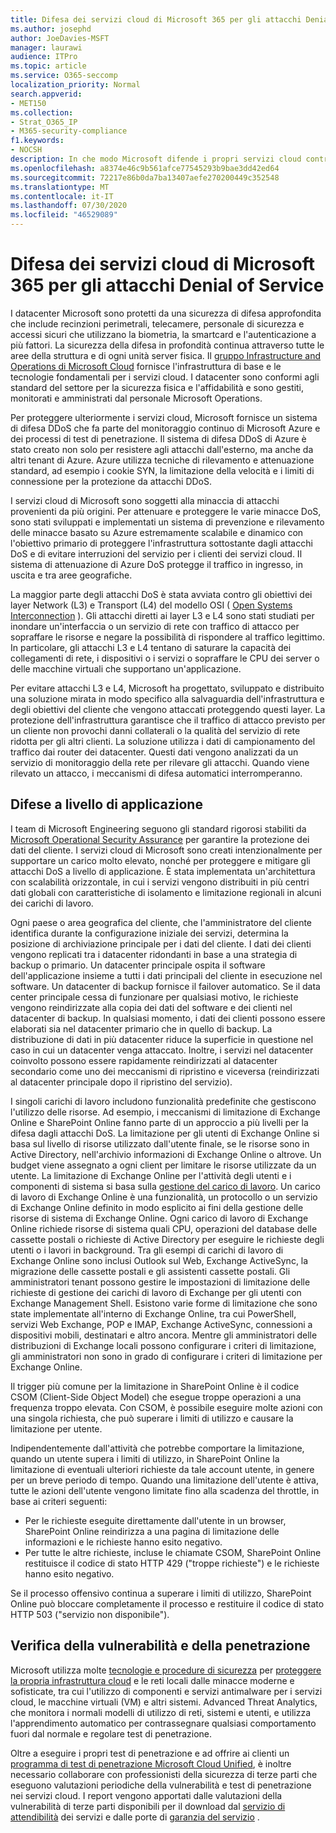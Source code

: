 ```yaml
---
title: Difesa dei servizi cloud di Microsoft 365 per gli attacchi Denial of Service
ms.author: josephd
author: JoeDavies-MSFT
manager: laurawi
audience: ITPro
ms.topic: article
ms.service: O365-seccomp
localization_priority: Normal
search.appverid:
- MET150
ms.collection:
- Strat_O365_IP
- M365-security-compliance
f1.keywords:
- NOCSH
description: In che modo Microsoft difende i propri servizi cloud contro gli attacchi DoS (Denial of Service).
ms.openlocfilehash: a8374e46c9b561afce77545293b9bae3dd42ed64
ms.sourcegitcommit: 72217e86b0da7ba13407aefe270200449c352548
ms.translationtype: MT
ms.contentlocale: it-IT
ms.lasthandoff: 07/30/2020
ms.locfileid: "46529089"
---
```

# <a name="defending-microsoft-365-cloud-services-against-denial-of-service-attacks"></a>Difesa dei servizi cloud di Microsoft 365 per gli attacchi Denial of Service

I datacenter Microsoft sono protetti da una sicurezza di difesa approfondita che include recinzioni perimetrali, telecamere, personale di sicurezza e accessi sicuri che utilizzano la biometria, la smartcard e l'autenticazione a più fattori. La sicurezza della difesa in profondità continua attraverso tutte le aree della struttura e di ogni unità server fisica. Il [gruppo Infrastructure and Operations di Microsoft Cloud](https://www.microsoft.com/cloud-platform/global-datacenters) fornisce l'infrastruttura di base e le tecnologie fondamentali per i servizi cloud. I datacenter sono conformi agli standard del settore per la sicurezza fisica e l'affidabilità e sono gestiti, monitorati e amministrati dal personale Microsoft Operations.

Per proteggere ulteriormente i servizi cloud, Microsoft fornisce un sistema di difesa DDoS che fa parte del monitoraggio continuo di Microsoft Azure e dei processi di test di penetrazione. Il sistema di difesa DDoS di Azure è stato creato non solo per resistere agli attacchi dall'esterno, ma anche da altri tenant di Azure. Azure utilizza tecniche di rilevamento e attenuazione standard, ad esempio i cookie SYN, la limitazione della velocità e i limiti di connessione per la protezione da attacchi DDoS.

I servizi cloud di Microsoft sono soggetti alla minaccia di attacchi provenienti da più origini. Per attenuare e proteggere le varie minacce DoS, sono stati sviluppati e implementati un sistema di prevenzione e rilevamento delle minacce basato su Azure estremamente scalabile e dinamico con l'obiettivo primario di proteggere l'infrastruttura sottostante dagli attacchi DoS e di evitare interruzioni del servizio per i clienti dei servizi cloud. Il sistema di attenuazione di Azure DoS protegge il traffico in ingresso, in uscita e tra aree geografiche.

La maggior parte degli attacchi DoS è stata avviata contro gli obiettivi dei layer Network (L3) e Transport (L4) del modello OSI ( [Open Systems Interconnection](https://docs.microsoft.com/windows-hardware/drivers/network/windows-network-architecture-and-the-osi-model) ). Gli attacchi diretti ai layer L3 e L4 sono stati studiati per inondare un'interfaccia o un servizio di rete con traffico di attacco per sopraffare le risorse e negare la possibilità di rispondere al traffico legittimo. In particolare, gli attacchi L3 e L4 tentano di saturare la capacità dei collegamenti di rete, i dispositivi o i servizi o sopraffare le CPU dei server o delle macchine virtuali che supportano un'applicazione.

Per evitare attacchi L3 e L4, Microsoft ha progettato, sviluppato e distribuito una soluzione mirata in modo specifico alla salvaguardia dell'infrastruttura e degli obiettivi del cliente che vengono attaccati proteggendo questi layer. La protezione dell'infrastruttura garantisce che il traffico di attacco previsto per un cliente non provochi danni collaterali o la qualità del servizio di rete ridotta per gli altri clienti. La soluzione utilizza i dati di campionamento del traffico dai router dei datacenter. Questi dati vengono analizzati da un servizio di monitoraggio della rete per rilevare gli attacchi. Quando viene rilevato un attacco, i meccanismi di difesa automatici interromperanno.

## <a name="application-level-defenses"></a>Difese a livello di applicazione
I team di Microsoft Engineering seguono gli standard rigorosi stabiliti da [Microsoft Operational Security Assurance](https://www.microsoft.com/SDL/OperationalSecurityAssurance) per garantire la protezione dei dati del cliente. I servizi cloud di Microsoft sono creati intenzionalmente per supportare un carico molto elevato, nonché per proteggere e mitigare gli attacchi DoS a livello di applicazione. È stata implementata un'architettura con scalabilità orizzontale, in cui i servizi vengono distribuiti in più centri dati globali con caratteristiche di isolamento e limitazione regionali in alcuni dei carichi di lavoro.

Ogni paese o area geografica del cliente, che l'amministratore del cliente identifica durante la configurazione iniziale dei servizi, determina la posizione di archiviazione principale per i dati del cliente. I dati dei clienti vengono replicati tra i datacenter ridondanti in base a una strategia di backup o primario. Un datacenter principale ospita il software dell'applicazione insieme a tutti i dati principali del cliente in esecuzione nel software. Un datacenter di backup fornisce il failover automatico. Se il data center principale cessa di funzionare per qualsiasi motivo, le richieste vengono reindirizzate alla copia dei dati del software e dei clienti nel datacenter di backup. In qualsiasi momento, i dati dei clienti possono essere elaborati sia nel datacenter primario che in quello di backup. La distribuzione di dati in più datacenter riduce la superficie in questione nel caso in cui un datacenter venga attaccato. Inoltre, i servizi nel datacenter coinvolto possono essere rapidamente reindirizzati al datacenter secondario come uno dei meccanismi di ripristino e viceversa (reindirizzati al datacenter principale dopo il ripristino del servizio).

I singoli carichi di lavoro includono funzionalità predefinite che gestiscono l'utilizzo delle risorse. Ad esempio, i meccanismi di limitazione di Exchange Online e SharePoint Online fanno parte di un approccio a più livelli per la difesa dagli attacchi DoS. La limitazione per gli utenti di Exchange Online si basa sul livello di risorse utilizzato dall'utente finale, se le risorse sono in Active Directory, nell'archivio informazioni di Exchange Online o altrove. Un budget viene assegnato a ogni client per limitare le risorse utilizzate da un utente. La limitazione di Exchange Online per l'attività degli utenti e i componenti di sistema si basa sulla [gestione del carico di lavoro](https://technet.microsoft.com/library/jj150503(v=exchg.150).aspx). Un carico di lavoro di Exchange Online è una funzionalità, un protocollo o un servizio di Exchange Online definito in modo esplicito ai fini della gestione delle risorse di sistema di Exchange Online. Ogni carico di lavoro di Exchange Online richiede risorse di sistema quali CPU, operazioni del database delle cassette postali o richieste di Active Directory per eseguire le richieste degli utenti o i lavori in background. Tra gli esempi di carichi di lavoro di Exchange Online sono inclusi Outlook sul Web, Exchange ActiveSync, la migrazione delle cassette postali e gli assistenti cassette postali. Gli amministratori tenant possono gestire le impostazioni di limitazione delle richieste di gestione dei carichi di lavoro di Exchange per gli utenti con Exchange Management Shell. Esistono varie forme di limitazione che sono state implementate all'interno di Exchange Online, tra cui PowerShell, servizi Web Exchange, POP e IMAP, Exchange ActiveSync, connessioni a dispositivi mobili, destinatari e altro ancora. Mentre gli amministratori delle distribuzioni di Exchange locali possono configurare i criteri di limitazione, gli amministratori non sono in grado di configurare i criteri di limitazione per Exchange Online.

Il trigger più comune per la limitazione in SharePoint Online è il codice CSOM (Client-Side Object Model) che esegue troppe operazioni a una frequenza troppo elevata. Con CSOM, è possibile eseguire molte azioni con una singola richiesta, che può superare i limiti di utilizzo e causare la limitazione per utente.

Indipendentemente dall'attività che potrebbe comportare la limitazione, quando un utente supera i limiti di utilizzo, in SharePoint Online la limitazione di eventuali ulteriori richieste da tale account utente, in genere per un breve periodo di tempo. Quando una limitazione dell'utente è attiva, tutte le azioni dell'utente vengono limitate fino alla scadenza del throttle, in base ai criteri seguenti:
- Per le richieste eseguite direttamente dall'utente in un browser, SharePoint Online reindirizza a una pagina di limitazione delle informazioni e le richieste hanno esito negativo.
- Per tutte le altre richieste, incluse le chiamate CSOM, SharePoint Online restituisce il codice di stato HTTP 429 ("troppe richieste") e le richieste hanno esito negativo.

Se il processo offensivo continua a superare i limiti di utilizzo, SharePoint Online può bloccare completamente il processo e restituire il codice di stato HTTP 503 ("servizio non disponibile").

## <a name="vulnerability-and-penetration-testing"></a>Verifica della vulnerabilità e della penetrazione
Microsoft utilizza molte [tecnologie e procedure di sicurezza](https://www.microsoft.com/trustcenter/security/threatmanagement) per [proteggere la propria infrastruttura cloud](https://blogs.technet.microsoft.com/hybridcloud/2015/05/05/protecting-your-datacenter-and-cloud-from-emerging-threats/) e le reti locali dalle minacce moderne e sofisticate, tra cui l'utilizzo di componenti e servizi antimalware per i servizi cloud, le macchine virtuali (VM) e altri sistemi. Advanced Threat Analytics, che monitora i normali modelli di utilizzo di reti, sistemi e utenti, e utilizza l'apprendimento automatico per contrassegnare qualsiasi comportamento fuori dal normale e regolare test di penetrazione.

Oltre a eseguire i propri test di penetrazione e ad offrire ai clienti un [programma di test di penetrazione Microsoft Cloud Unified](https://technet.microsoft.com/mt784683), è inoltre necessario collaborare con professionisti della sicurezza di terze parti che eseguono valutazioni periodiche della vulnerabilità e test di penetrazione nei servizi cloud. I report vengono apportati dalle valutazioni della vulnerabilità di terze parti disponibili per il download dal [servizio di attendibilità](https://aka.ms/STP) dei servizi e dalle porte di [garanzia del servizio](https://aka.ms/ServiceAssurance) .
